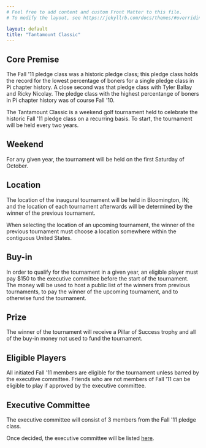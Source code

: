 ```yaml
---
# Feel free to add content and custom Front Matter to this file.
# To modify the layout, see https://jekyllrb.com/docs/themes/#overriding-theme-defaults

layout: default
title: "Tantamount Classic"
---
```


## Core Premise

The Fall '11 pledge class was a historic pledge class;
this pledge class holds the record for the lowest percentage
of boners for a single pledge class in Pi chapter history. A close second
was that pledge class with Tyler Ballay and Ricky Nicolay. The pledge
class with the highest percentange of boners in Pi chapter history was
of course Fall '10.

The Tantamount Classic is a weekend golf tournament held to celebrate
the historic Fall '11 pledge class on a recurring basis. To start, the
tournament will be held every two years.

## Weekend

For any given year, the tournament will be held on the first Saturday
of October.

## Location

The location of the inaugural tournament will be held in Bloomington, IN;
and the location of each tournament afterwards will be determined by
the winner of the previous tournament.

When selecting the location of an upcoming tournament, the winner
of the previous tournament
must choose a location somewhere within the contiguous United States.

## Buy-in

In order to qualify for the tournament in a given year, an eligible
player must pay $150 to the executive committee
before the start of the tournament.
The money will be used to host a public list of the winners from
previous tournaments, to pay the winner of the upcoming
tournament, and to otherwise fund the tournament.

## Prize

The winner of the tournament will receive a Pillar of Success trophy
and all of the buy-in money not used to fund the tournament.

## Eligible Players

All initiated Fall '11 members are eligible for the tournament unless
barred by the executive committee. Friends who are not members of
Fall '11 can be eligible to play if approved by the executive committee.

## Executive Committee

The executive committee will consist of 3 members from the Fall '11
pledge class.

Once decided, the executive committee will be listed [here](/pages/committee).

